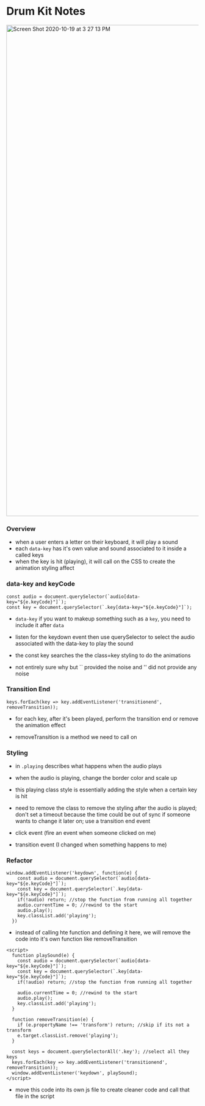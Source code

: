 # Drum Kit Notes
<img width="1287" alt="Screen Shot 2020-10-19 at 3 27 13 PM" src="https://user-images.githubusercontent.com/59414750/96513620-9a7b7380-121f-11eb-92a1-9c99f4163f64.png">

### Overview
- when a user enters a letter on their keyboard, it will play a sound
- each `data-key` has it's own value and sound associated to it inside a <div> called keys
- when the key is hit (playing), it will call on the CSS to create the animation styling affect

### data-key and keyCode
```
const audio = document.querySelector(`audio[data-key="${e.keyCode}"]`);
const key = document.querySelector(`.key[data-key="${e.keyCode}"]`);
```

- `data-key` if you want to makeup something such as a `key`, you need to include it after `data`

- listen for the keydown event then use querySelector to select the audio associated with the data-key to play the sound

- the const key searches the the class=key styling to do the animations

- not entirely sure why but `` provided the noise and '' did not provide any noise

### Transition End
```
keys.forEach(key => key.addEventListener('transitionend', removeTransition));
```

- for each key, after it's been played, perform the transition end or remove the animation effect

- removeTransition is a method we need to call on

### Styling

- in `.playing` describes what happens when the audio plays

- when the audio is playing, change the border color and scale up

- this playing class style is essentially adding the style when a certain key is hit

- need to remove the class to remove the styling after the audio is played; don't set a timeout because the time could be out of sync if someone wants to change it later on; use a transition end event

- click event (fire an event when someone clicked on me)

- transition event (I changed when something happens to me)

### Refactor

```
window.addEventListener('keydown', function(e) {
    const audio = document.querySelector(`audio[data-key="${e.keyCode}"]`);
    const key = document.querySelector(`.key[data-key="${e.keyCode}"]`);
    if(!audio) return; //stop the function from running all together
    audio.currentTime = 0; //rewind to the start
    audio.play();
    key.classList.add('playing');
  })
```

- instead of calling hte function and defining it here, we will remove the code into it's own function like removeTransition

```
<script>
  function playSound(e) {
    const audio = document.querySelector(`audio[data-key="${e.keyCode}"]`);
    const key = document.querySelector(`.key[data-key="${e.keyCode}"]`);
    if(!audio) return; //stop the function from running all together

    audio.currentTime = 0; //rewind to the start
    audio.play();
    key.classList.add('playing');
  }

  function removeTransition(e) {
    if (e.propertyName !== 'transform') return; //skip if its not a transform
    e.target.classList.remove('playing');
  }

  const keys = document.querySelectorAll('.key'); //select all they keys
  keys.forEach(key => key.addEventListener('transitionend', removeTransition));
  window.addEventListener('keydown', playSound);
</script>
```

- move this code into its own js file to create cleaner code and call that file in the script
